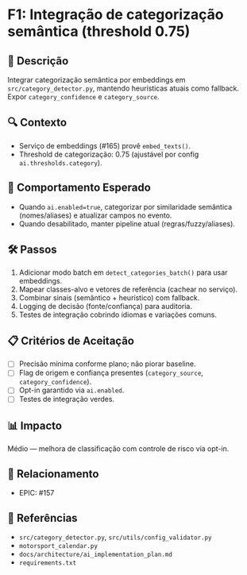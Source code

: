 # F1: Integração de categorização semântica (threshold 0.75)

## 📝 Descrição
Integrar categorização semântica por embeddings em `src/category_detector.py`, mantendo heurísticas atuais como fallback. Expor `category_confidence` e `category_source`.

## 🔍 Contexto
- Serviço de embeddings (#165) provê `embed_texts()`.
- Threshold de categorização: 0.75 (ajustável por config `ai.thresholds.category`).

## 🎯 Comportamento Esperado
- Quando `ai.enabled=true`, categorizar por similaridade semântica (nomes/aliases) e atualizar campos no evento.
- Quando desabilitado, manter pipeline atual (regras/fuzzy/aliases).

## 🛠️ Passos
1. Adicionar modo batch em `detect_categories_batch()` para usar embeddings.
2. Mapear classes-alvo e vetores de referência (cachear no serviço).
3. Combinar sinais (semântico + heurístico) com fallback.
4. Logging de decisão (fonte/confiança) para auditoria.
5. Testes de integração cobrindo idiomas e variações comuns.

## 📋 Critérios de Aceitação
- [ ] Precisão mínima conforme plano; não piorar baseline.
- [ ] Flag de origem e confiança presentes (`category_source`, `category_confidence`).
- [ ] Opt-in garantido via `ai.enabled`.
- [ ] Testes de integração verdes.

## 📊 Impacto
Médio — melhora de classificação com controle de risco via opt-in.

## 🔗 Relacionamento
 - EPIC: #157

## 🔗 Referências
- `src/category_detector.py`, `src/utils/config_validator.py`
- `motorsport_calendar.py`
- `docs/architecture/ai_implementation_plan.md`
- `requirements.txt`
